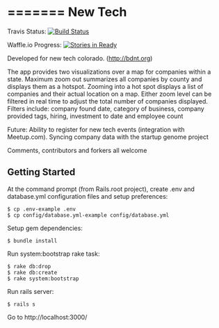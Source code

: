 =======
New Tech
====
Travis Status: [![Build Status](https://travis-ci.org/menro/NewTech.png)](https://travis-ci.org/menro/NewTech)

Waffle.io Progress: [![Stories in Ready](https://badge.waffle.io/menro/newtech.png?label=ready)](https://waffle.io/menro/newtech)  

Developed for new tech colorado. (http://bdnt.org)

The app provides two visualizations over a map for companies within a state. Maximum zoom out summarizes all companies by county and displays them as a hotspot. Zooming into a hot spot displays a list of companies and their actual location on a map. Either zoom level can be filtered in real time to adjust the total number of companies displayed. Filters include: company found date, category of business, company provided tags, hiring, investment to date and employee count

Future:
Ability to register for new tech events (integration with Meetup.com). Syncing company data with the startup genome project

Comments, contributors and forkers all welcome


## Getting Started

At the command prompt (from Rails.root project), create .env and database.yml configuration files and setup preferences:

    $ cp .env-example .env
    $ cp config/database.yml-example config/database.yml

Setup gem dependencies:

    $ bundle install

Run system:bootstrap rake task:

    $ rake db:drop
    $ rake db:create
    $ rake system:bootstrap

Run rails server:

    $ rails s

Go to http://localhost:3000/

